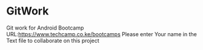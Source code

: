 # GitWork
Git work for Android Bootcamp URL:https://www.techcamp.co.ke/bootcamps
Please enter Your name in the Text file to collaborate on this project
